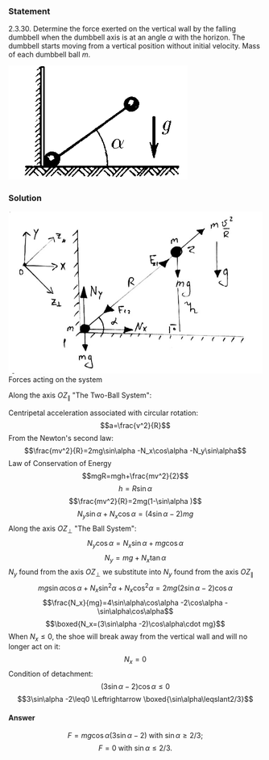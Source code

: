 ###  Statement 

$2.3.30.$ Determine the force exerted on the vertical wall by the falling dumbbell when the dumbbell axis is at an angle $\alpha$ with the horizon. The dumbbell starts moving from a vertical position without initial velocity. Mass of each dumbbell ball $m$. 

![ For problem $2.3.30$ |355x226, 22%](../../img/2.3.30/statement.png)

### Solution

![ Forces acting on the system |719x459, 47%](../../img/2.3.30/draw.jpg)  Forces acting on the system 

Along the axis $OZ_\parallel$ "The Two-Ball System": 

Centripetal acceleration associated with circular rotation: $$a=\frac{v^2}{R}$$ From the Newton's second law: $$\frac{mv^2}{R}=2mg\sin\alpha -N_x\cos\alpha -N_y\sin\alpha$$ Law of Conservation of Energy $$mgR=mgh+\frac{mv^2}{2}$$ $$h=R\sin\alpha$$ $$\frac{mv^2}{R}=2mg(1-\sin\alpha )$$ $$N_y\sin\alpha +N_x\cos\alpha =(4\sin\alpha -2)mg$$ Along the axis $OZ_\perp$ "The Ball System": $$N_y\cos\alpha =N_x\sin\alpha +mg\cos\alpha$$ $$N_y=mg+N_x\tan\alpha$$ $N_y$ found from the axis $OZ_\perp$ we substitute into $N_y$ found from the axis $OZ_\parallel$ $$mg\sin\alpha\cos\alpha +N_x\sin^2 \alpha +N_x\cos^2 \alpha =2mg(2\sin\alpha -2)\cos\alpha$$ $$\frac{N_x}{mg}=4\sin\alpha\cos\alpha -2\cos\alpha -\sin\alpha\cos\alpha$$ $$\boxed{N_x=(3\sin\alpha -2)\cos\alpha\cdot mg}$$ When $N_x \leq0$, the shoe will break away from the vertical wall and will no longer act on it: $$N_x=0$$ Condition of detachment: $$(3\sin\alpha -2)\cos\alpha\leq0$$ $$3\sin\alpha -2\leq0 \Leftrightarrow \boxed{\sin\alpha\leqslant2/3}$$ 

#### Answer

$$F=mg\cos\alpha (3\sin\alpha -2)\mathrm{~with~}\sin\alpha\geqslant2/3;$$ $$F=0\mathrm{~with~}\sin\alpha\leqslant2/3.$$ 

